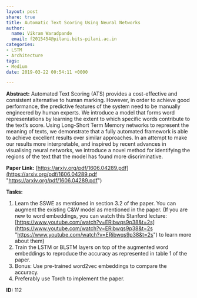 ```yaml
---
layout: post
share: true
title: Automatic Text Scoring Using Neural Networks
author:
  name: Vikram Waradpande
  email: f2015454@pilani.bits-pilani.ac.in
categories:
- LSTM
- Architecture
tags:
- Medium
date: 2019-03-22 00:54:11 +0000

---
```

**Abstract:** Automated Text Scoring (ATS) provides a cost-effective and consistent alternative to human marking. However, in order to achieve good performance, the predictive features of the system need to be manually engineered by human experts. We introduce a model that forms word representations by learning the extent to which specific words contribute to the text’s score. Using Long-Short Term Memory networks to represent the meaning of texts, we demonstrate that a fully automated framework is able to achieve excellent results over similar approaches. In an attempt to make our results more interpretable, and inspired by recent advances in visualising neural networks, we introduce a novel method for identifying the regions of the text that the model has found more discriminative.

**Paper Link:** [https://arxiv.org/pdf/1606.04289.pdf](https://arxiv.org/pdf/1606.04289.pdf "https://arxiv.org/pdf/1606.04289.pdf")

**Tasks:**

1. Learn the SSWE as mentioned in section 3.2 of the paper. You can augment the existing C&W model as mentioned in the paper. (If you are new to word embeddings, you can watch this Stanford lecture: [https://www.youtube.com/watch?v=ERibwqs9p38&t=2s](https://www.youtube.com/watch?v=ERibwqs9p38&t=2s "https://www.youtube.com/watch?v=ERibwqs9p38&t=2s") to learn more about them)
2. Train the LSTM or BLSTM layers on top of the augmented word embeddings to reproduce the accuracy as represented in table 1 of the paper.
3. Bonus: Use pre-trained word2vec embeddings to compare the accuracy.
4. Preferably use Torch to implement the paper.

**ID:** 112  